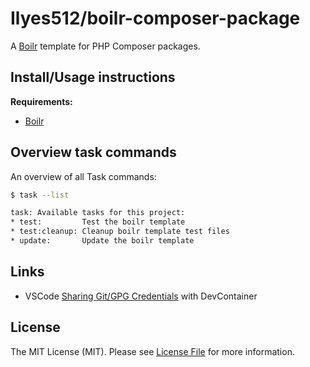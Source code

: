 # Ilyes512/boilr-composer-package

A [Boilr](https://github.com/Ilyes512/boilr) template for PHP Composer packages.

## Install/Usage instructions

**Requirements:**
- [Boilr](https://github.com/Ilyes512/boilr#installation)

## Overview task commands

An overview of all Task commands:

```bash
$ task --list

task: Available tasks for this project:
* test:         Test the boilr template
* test:cleanup: Cleanup boilr template test files
* update:       Update the boilr template
```

## Links

- VSCode [Sharing Git/GPG Credentials](https://code.visualstudio.com/remote/advancedcontainers/sharing-git-credentials)
  with DevContainer

## License

The MIT License (MIT). Please see [License File](LICENSE) for more information.
